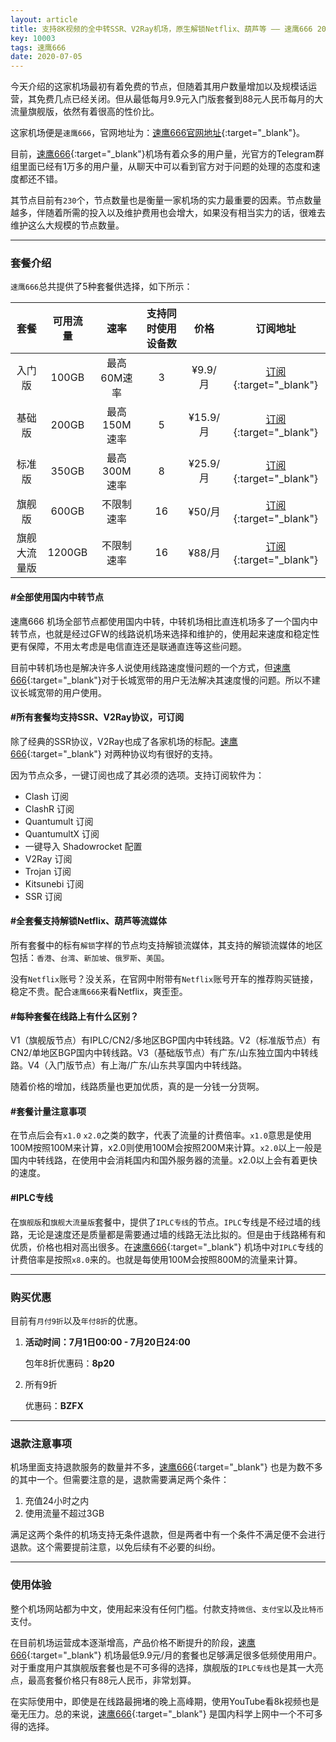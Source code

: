 ```yaml
---
layout: article
title: 支持8K视频的全中转SSR、V2Ray机场，原生解锁Netflix、葫芦等 —— 速鹰666 2020年最新评测
key: 10003
tags: 速鹰666
date: 2020-07-05
---
```


今天介绍的这家机场最初有着免费的节点，但随着其用户数量增加以及规模话运营，其免费几点已经关闭。但从最低每月9.9元入门版套餐到88元人民币每月的大流量旗舰版，依然有着很高的性价比。

这家机场便是`速鹰666`，官网地址为：[速鹰666官网地址](https://bit.ly/2VMupp4){:target="_blank"}。

目前，[速鹰666](https://bit.ly/2VMupp4){:target="_blank"}机场有着众多的用户量，光官方的Telegram群组里面已经有1万多的用户量，从聊天中可以看到官方对于问题的处理的态度和速度都还不错。

其节点目前有`230`个，节点数量也是衡量一家机场的实力最重要的因素。节点数量越多，伴随着所需的投入以及维护费用也会增大，如果没有相当实力的话，很难去维护这么大规模的节点数量。

---

### 套餐介绍

`速鹰666`总共提供了5种套餐供选择，如下所示：

|  套餐  | 可用流量 | 速率 | 支持同时使用设备数 | 价格 | 订阅地址 |
|  :----:  | :----:  | :----:  | :----:  | :----:  | :----:  |
| 入门版 | 100GB | 最高60M速率 | 3 | ¥9.9/月 | [订阅](https://bit.ly/2VMupp4){:target="_blank"} |
| 基础版 | 200GB | 最高150M速率 | 5 | ¥15.9/月 | [订阅](https://bit.ly/2VMupp4){:target="_blank"} |
| 标准版 | 350GB | 最高300M速率 | 8 | ¥25.9/月 | [订阅](https://bit.ly/2VMupp4){:target="_blank"} |
| 旗舰版 | 600GB | 不限制速率 | 16 | ¥50/月 | [订阅](https://bit.ly/2VMupp4){:target="_blank"} |
| 旗舰大流量版 | 1200GB | 不限制速率 | 16 | ¥88/月 | [订阅](https://bit.ly/2VMupp4){:target="_blank"} |

####  #全部使用国内中转节点

速鹰666 机场全部节点都使用国内中转，中转机场相比直连机场多了一个国内中转节点，也就是经过GFW的线路说机场来选择和维护的，使用起来速度和稳定性更有保障，不用太考虑是电信直连还是联通直连等这些问题。

目前中转机场也是解决许多人说使用线路速度慢问题的一个方式，但[速鹰666](https://bit.ly/2VMupp4){:target="_blank"}对于长城宽带的用户无法解决其速度慢的问题。所以不建议长城宽带的用户使用。

#### #所有套餐均支持SSR、V2Ray协议，可订阅

除了经典的SSR协议，V2Ray也成了各家机场的标配。[速鹰666](https://bit.ly/2VMupp4){:target="_blank"} 对两种协议均有很好的支持。

因为节点众多，一键订阅也成了其必须的选项。支持订阅软件为：

* Clash 订阅
* ClashR 订阅
* Quantumult 订阅
* QuantumultX 订阅
* 一键导入 Shadowrocket 配置
* V2Ray 订阅
* Trojan 订阅
* Kitsunebi 订阅
* SSR 订阅

#### #全套餐支持解锁Netflix、葫芦等流媒体

所有套餐中的标有`解锁`字样的节点均支持解锁流媒体，其支持的解锁流媒体的地区包括：`香港`、`台湾`、`新加坡`、`俄罗斯`、`美国`。

没有`Netflix`账号？没关系，在官网中附带有`Netflix`账号开车的推荐购买链接，稳定不贵。配合`速鹰666`来看Netflix，爽歪歪。

#### #每种套餐在线路上有什么区别？

V1（旗舰版节点）有IPLC/CN2/多地区BGP国内中转线路。V2（标准版节点）有CN2/单地区BGP国内中转线路。V3（基础版节点）有广东/山东独立国内中转线路。V4（入门版节点）有上海/广东/山东共享国内中转线路。

随着价格的增加，线路质量也更加优质，真的是一分钱一分货啊。

#### #套餐计量注意事项

在节点后会有`x1.0` `x2.0`之类的数字，代表了流量的计费倍率。`x1.0`意思是使用100M按照100M来计算，x2.0则使用100M会按照200M来计算。`x2.0`以上一般是国内中转线路，在使用中会消耗国内和国外服务器的流量。x2.0以上会有着更快的速度。

#### #IPLC专线

在`旗舰版`和`旗舰大流量版`套餐中，提供了`IPLC专线`的节点。`IPLC`专线是不经过墙的线路，无论是速度还是质量都是需要通过墙的线路无法比拟的。但是由于线路稀有和优质，价格也相对高出很多。在[速鹰666](https://bit.ly/2VMupp4){:target="_blank"} 机场中对`IPLC`专线的计费倍率是按照`x8.0`来的。也就是每使用100M会按照800M的流量来计算。

---

### 购买优惠

目前有`月付9折`以及`年付8折`的优惠。

1. **活动时间：7月1日00:00 - 7月20日24:00**

   包年8折优惠码：**8p20**

2. 所有9折

   优惠码：**BZFX**

---

### 退款注意事项

机场里面支持退款服务的数量并不多，[速鹰666](https://bit.ly/2VMupp4){:target="_blank"} 也是为数不多的其中一个。但需要注意的是，退款需要满足两个条件：

1. 充值24小时之内
2. 使用流量不超过3GB

满足这两个条件的机场支持无条件退款，但是两者中有一个条件不满足便不会进行退款。这个需要提前注意，以免后续有不必要的纠纷。

---

### 使用体验

整个机场网站都为中文，使用起来没有任何门槛。付款支持`微信`、`支付宝`以及`比特币`支付。

在目前机场运营成本逐渐增高，产品价格不断提升的阶段，[速鹰666](https://bit.ly/2VMupp4){:target="_blank"} 机场最低9.9元/月的套餐也足够满足很多低频使用用户。对于重度用户其旗舰版套餐也是不可多得的选择，旗舰版的`IPLC专线`也是其一大亮点，最高套餐价格只有88元人民币，非常划算。

在实际使用中，即使是在线路最拥堵的晚上高峰期，使用YouTube看8k视频也是毫无压力。总的来说，[速鹰666](https://bit.ly/2VMupp4){:target="_blank"} 是国内科学上网中一个不可多得的选择。